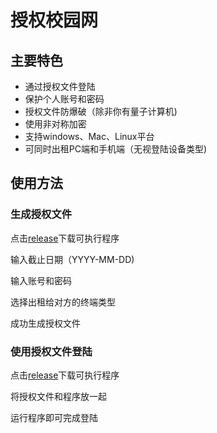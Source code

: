 # 授权校园网

## 主要特色

- 通过授权文件登陆
- 保护个人账号和密码
- 授权文件防爆破（除非你有量子计算机)
- 使用非对称加密
- 支持windows、Mac、Linux平台
- 可同时出租PC端和手机端（无视登陆设备类型)

## 使用方法

### 生成授权文件

点击[release](https://github.com/Mackenia/RentNet/releases)下载可执行程序

输入截止日期（YYYY-MM-DD)

输入账号和密码

选择出租给对方的终端类型

成功生成授权文件

### 使用授权文件登陆

点击[release](https://github.com/Mackenia/RentNet/releases)下载可执行程序

将授权文件和程序放一起

运行程序即可完成登陆
